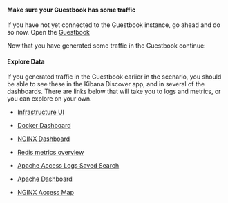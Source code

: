 #### Make sure your Guestbook has some traffic
If you have not yet connected to the Guestbook instance, go ahead and do so now. 
Open the [Guestbook](https://[[HOST_SUBDOMAIN]]-8080-[[KATACODA_HOST]].environments.katacoda.com/)

Now that you have generated some traffic in the Guestbook continue:

#### Explore Data

If you generated traffic in the Guestbook earlier in the scenario, you should be able to see these in the Kibana Discover app, and in several of the dashboards.  There are links below that will take you to logs and metrics, or you can explore on your own.

- [Infrastructure UI](https://[[HOST_SUBDOMAIN]]-5601-[[KATACODA_HOST]].environments.katacoda.com/app/infra#/infrastructure/inventory?waffleOptions=(accountId:'',autoBounds:!t,boundsOverride:(max:1,min:0),customOptions:!(),groupBy:!(),metric:(type:cpu),nodeType:container,region:'',view:map))

- [Docker Dashboard](https://[[HOST_SUBDOMAIN]]-5601-[[KATACODA_HOST]].environments.katacoda.com/app/kibana#/dashboard/AV4REOpp5NkDleZmzKkE-ecs)

- [NGINX Dashboard](https://[[HOST_SUBDOMAIN]]-5601-[[KATACODA_HOST]].environments.katacoda.com/app/kibana#/dashboard/55a9e6e0-a29e-11e7-928f-5dbe6f6f5519-ecs)

- [Redis metrics overview](https://[[HOST_SUBDOMAIN]]-5601-[[KATACODA_HOST]].environments.katacoda.com/app/kibana#/dashboard/AV4YjZ5pux-M-tCAunxK-ecs)

- [Apache Access Logs Saved Search](https://[[HOST_SUBDOMAIN]]-5601-[[KATACODA_HOST]].environments.katacoda.com/app/kibana#/discover/Apache-access-logs-ecs)

- [Apache Dashboard](https://[[HOST_SUBDOMAIN]]-5601-[[KATACODA_HOST]].environments.katacoda.com/app/kibana#/dashboard/Filebeat-Apache-Dashboard-ecs)

- [NGINX Access Map](https://[[HOST_SUBDOMAIN]]-5601-[[KATACODA_HOST]].environments.katacoda.com/app/kibana#/visualize/edit/Nginx-Access-Map-ecs)

